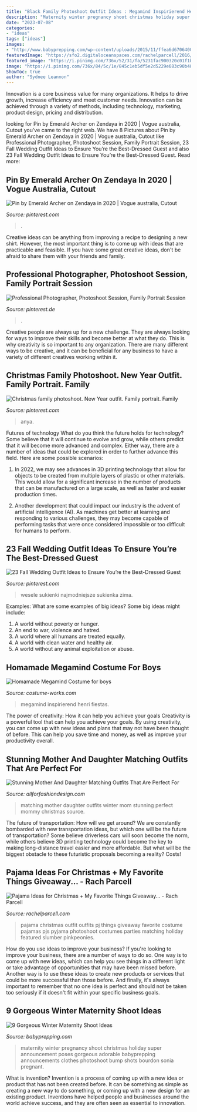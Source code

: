 ```yaml
---
title: "Black Family Photoshoot Outfit Ideas : Megamind Inspirierend Henri Fiestas"
description: "Maternity winter pregnancy shoot christmas holiday super announcement poses gorgeous adorable babyprepping announcements clothes photoshoot bump shots bourdon sonia pregnant"
date: "2023-07-08"
categories:
- "ideas"
tags: ["ideas"]
images:
- "http://www.babyprepping.com/wp-content/uploads/2015/11/ffea6d6706400a36b47295e53dbe24e9.jpg"
featuredImage: "https://sfo2.digitaloceanspaces.com/rachelparcell/2016/11/jcrew-christmas-pajama-ideas-1.jpg"
featured_image: "https://i.pinimg.com/736x/52/31/fa/5231fac900320c01f1b06c44b6d1120c.jpg"
image: "https://i.pinimg.com/736x/84/5c/1e/845c1eb5df5e2d5229e683c90b480bbb.jpg"
ShowToc: true
author: "Sydnee Leannon"
---
```



Innovation is a core business value for many organizations. It helps to drive growth, increase efficiency and meet customer needs. Innovation can be achieved through a variety of methods, including technology, marketing, product design, pricing and distribution.

	

		
looking for Pin by Emerald Archer on Zendaya in 2020 | Vogue australia, Cutout you've came to the right web. We have 8 Pictures about Pin by Emerald Archer on Zendaya in 2020 | Vogue australia, Cutout like Professional Photographer, Photoshoot Session, Family Portrait Session, 23 Fall Wedding Outfit Ideas to Ensure You’re the Best-Dressed Guest and also 23 Fall Wedding Outfit Ideas to Ensure You’re the Best-Dressed Guest. Read more:
		
    
## Pin By Emerald Archer On Zendaya In 2020 | Vogue Australia, Cutout

<img loading=lazy src="https://i.pinimg.com/736x/84/5c/1e/845c1eb5df5e2d5229e683c90b480bbb.jpg" onerror="this.onerror=null;this.src='https://tse3.mm.bing.net/th?id=OIP.oiBm4CQvDcV_hJhizn8lygHaLF&amp;pid=15.1';" alt="Pin by Emerald Archer on Zendaya in 2020 | Vogue australia, Cutout">

_Source: pinterest.com_

>. 

	

Creative ideas can be anything from improving a recipe to designing a new shirt. However, the most important thing is to come up with ideas that are practicable and feasible. If you have some great creative ideas, don't be afraid to share them with your friends and family.

    
## Professional Photographer, Photoshoot Session, Family Portrait Session

<img loading=lazy src="https://i.pinimg.com/736x/2d/b8/ab/2db8ab63c8e3c21607e1ad1eb2700f77.jpg" onerror="this.onerror=null;this.src='https://tse4.mm.bing.net/th?id=OIP.EHKpPXnOV5dvgspR2ZutAAHaNK&amp;pid=15.1';" alt="Professional Photographer, Photoshoot Session, Family Portrait Session">

_Source: pinterest.de_

>. 

	

Creative people are always up for a new challenge. They are always looking for ways to improve their skills and become better at what they do. This is why creativity is so important to any organization. There are many different ways to be creative, and it can be beneficial for any business to have a variety of different creatives working within it.

    
## Christmas Family Photoshoot. New Year Outfit. Family Portrait. Family

<img loading=lazy src="https://i.pinimg.com/736x/9b/2f/a2/9b2fa20126fa093fbd13f43e1808dbb3.jpg" onerror="this.onerror=null;this.src='https://tse1.mm.bing.net/th?id=OIP.FIwBinnlZwtPYM_5thAv9wHaLF&amp;pid=15.1';" alt="Christmas family photoshoot. New Year outfit. Family portrait. Family">

_Source: pinterest.com_

>anya. 

	

Futures of technology
What do you think the future holds for technology? Some believe that it will continue to evolve and grow, while others predict that it will become more advanced and complex. Either way, there are a number of ideas that could be explored in order to further advance this field. Here are some possible scenarios:
1) In 2022, we may see advances in 3D printing technology that allow for objects to be created from multiple layers of plastic or other materials. This would allow for a significant increase in the number of products that can be manufactured on a large scale, as well as faster and easier production times.

2) Another development that could impact our industry is the advent of artificial intelligence (AI). As machines get better at learning and responding to various challenges, they may become capable of performing tasks that were once considered impossible or too difficult for humans to perform.

    
## 23 Fall Wedding Outfit Ideas To Ensure You’re The Best-Dressed Guest

<img loading=lazy src="https://i.pinimg.com/736x/52/31/fa/5231fac900320c01f1b06c44b6d1120c.jpg" onerror="this.onerror=null;this.src='https://tse1.mm.bing.net/th?id=OIP.zJ7i0heUNL2YTZPNw6pifAHaKg&amp;pid=15.1';" alt="23 Fall Wedding Outfit Ideas to Ensure You’re the Best-Dressed Guest">

_Source: pinterest.com_

>wesele sukienki najmodniejsze sukienka zima. 

	

Examples: What are some examples of big ideas?
Some big ideas might include: 
1. A world without poverty or hunger.
2. An end to war, violence and hatred.
3. A world where all humans are treated equally.
4. A world with clean water and healthy air.
5. A world without any animal exploitation or abuse.

    
## Homamade Megamind Costume For Boys

<img loading=lazy src="https://photos.costume-works.com/full/megamind1.jpg" onerror="this.onerror=null;this.src='https://tse1.mm.bing.net/th?id=OIP.Awn3x5KHQM8jIWMs_su3DAHaKN&amp;pid=15.1';" alt="Homamade Megamind Costume for boys">

_Source: costume-works.com_

>megamind inspirierend henri fiestas. 

	

The power of creativity: How it can help you achieve your goals
Creativity is a powerful tool that can help you achieve your goals. By using creativity, you can come up with new ideas and plans that may not have been thought of before. This can help you save time and money, as well as improve your productivity overall.

    
## Stunning Mother And Daughter Matching Outfits That Are Perfect For

<img loading=lazy src="https://allforfashiondesign.com/wp-content/uploads/2017/12/mommy-and-me-christmas-dresses-mom-matching-dressesmom-600x901.jpg" onerror="this.onerror=null;this.src='https://tse3.mm.bing.net/th?id=OIP.fUMXkMVJ692eOcBFmfesTQHaLH&amp;pid=15.1';" alt="Stunning Mother And Daughter Matching Outfits That Are Perfect For">

_Source: allforfashiondesign.com_

>matching mother daughter outfits winter mom stunning perfect mommy christmas source. 

	

The future of transportation: How will we get around?
We are constantly bombarded with new transportation ideas, but which one will be the future of transportation? Some believe driverless cars will soon become the norm, while others believe 3D printing technology could become the key to making long-distance travel easier and more affordable. But what will be the biggest obstacle to these futuristic proposals becoming a reality? Costs!

    
## Pajama Ideas For Christmas + My Favorite Things Giveaway... - Rach Parcell

<img loading=lazy src="https://sfo2.digitaloceanspaces.com/rachelparcell/2016/11/jcrew-christmas-pajama-ideas-1.jpg" onerror="this.onerror=null;this.src='https://tse3.mm.bing.net/th?id=OIP.FK8ONhAA2zm7_uJLwuWCFAHaKe&amp;pid=15.1';" alt="Pajama Ideas for Christmas + My Favorite Things Giveaway... - Rach Parcell">

_Source: rachelparcell.com_

>pajama christmas outfit outfits pj things giveaway favorite costume pajamas pjs pyjama photoshoot costumes parties matching holiday featured slumber pinkpeonies. 

	

How do you use ideas to improve your business?
If you're looking to improve your business, there are a number of ways to do so. One way is to come up with new ideas, which can help you see things in a different light or take advantage of opportunities that may have been missed before. Another way is to use these ideas to create new products or services that could be more successful than those before. And finally, it's always important to remember that no one idea is perfect and should not be taken too seriously if it doesn't fit within your specific business goals.

    
## 9 Gorgeous Winter Maternity Shoot Ideas

<img loading=lazy src="http://www.babyprepping.com/wp-content/uploads/2015/11/ffea6d6706400a36b47295e53dbe24e9.jpg" onerror="this.onerror=null;this.src='https://tse1.mm.bing.net/th?id=OIP.3h16sDNakq3Y7gOh_0XWZwHaLH&amp;pid=15.1';" alt="9 Gorgeous Winter Maternity Shoot Ideas">

_Source: babyprepping.com_

>maternity winter pregnancy shoot christmas holiday super announcement poses gorgeous adorable babyprepping announcements clothes photoshoot bump shots bourdon sonia pregnant. 

	

What is invention?
Invention is a process of coming up with a new idea or product that has not been created before. It can be something as simple as creating a new way to do something, or coming up with a new design for an existing product. Inventions have helped people and businesses around the world achieve success, and they are often seen as essential to innovation.

